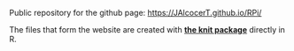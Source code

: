 Public repository for the github page: <https://JAlcocerT.github.io/RPi/>

The files that form the website are created with [**the knit package**](https://www.rdocumentation.org/packages/knitr/) directly in R.
